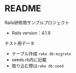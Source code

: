 

# README

Rails研修用サンプルプロジェクト

- Rails version：4.1.8

テスト用データ
- テーブル作成 `rake db:migrate`
- seeds.rb内に記載
- 取り込む際は`rake db:seed`
